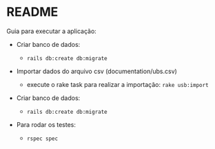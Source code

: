 # README

Guia para executar a aplicação:

* Criar banco de dados:
  - ```rails db:create db:migrate ```


* Importar dados do arquivo csv (documentation/ubs.csv)
  - execute o rake task para realizar a importação:
  ```rake usb:import```


* Criar banco de dados:
  - ```rails db:create db:migrate ```


* Para rodar os testes:
  - ```rspec spec```
